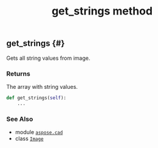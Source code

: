 ﻿---
title: get_strings method
second_title: Aspose.CAD for Python via .NET API References
description: 
type: docs
weight: 60
url: /aspose.cad/image/get_strings/
is_root: false
---

## get_strings {#}

Gets all string values from image.


### Returns 


The array with string values.


```python
def get_strings(self):
    ...
```





### See Also
* module [`aspose.cad`](../../)
* class [`Image`](/cad/python-net/aspose.cad/image)
